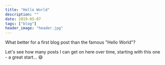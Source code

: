 ```yaml
---
title: "Hello World"
description: ""
date: 2019-05-07
tags: ["blog"]
header_image: "header.jpg"
---
```


What better for a first blog post than the famous "Hello World"?

Let's see how many posts I can get on here over time, starting with this one - a great start... :smile: